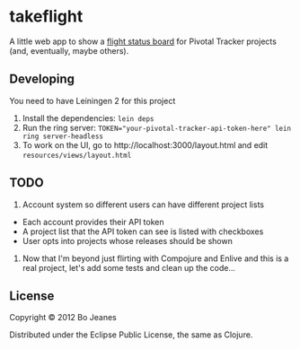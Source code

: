 # takeflight

A little web app to show a [flight status board](http://culturedcode.com/status/) for Pivotal Tracker projects (and, eventually, maybe others).

## Developing

You need to have Leiningen 2 for this project

1. Install the dependencies: `lein deps`
1. Run the ring server: `TOKEN="your-pivotal-tracker-api-token-here" lein ring server-headless`
1. To work on the UI, go to http://localhost:3000/layout.html and edit `resources/views/layout.html`

## TODO

1. Account system so different users can have different project lists
  * Each account provides their API token
  * A project list that the API token can see is listed with checkboxes
  * User opts into projects whose releases should be shown
1. Now that I'm beyond just flirting with Compojure and Enlive and this is a real project, let's add some tests and clean up the code...

## License

Copyright © 2012 Bo Jeanes

Distributed under the Eclipse Public License, the same as Clojure.
